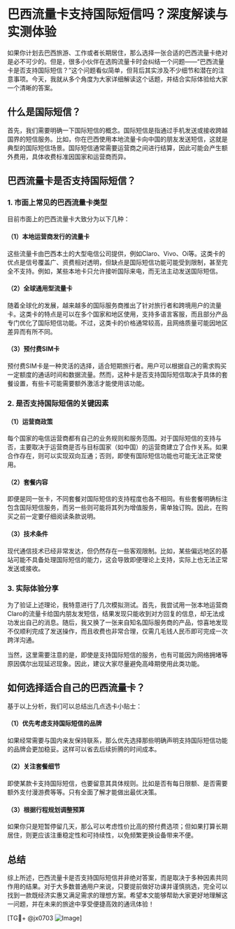 # 巴西流量卡支持国际短信吗？深度解读与实测体验

如果你计划去巴西旅游、工作或者长期居住，那么选择一张合适的巴西流量卡绝对是必不可少的。但是，很多小伙伴在选购流量卡时会纠结一个问题——“巴西流量卡是否支持国际短信？”这个问题看似简单，但背后其实涉及不少细节和潜在的注意事项。今天，我就从多个角度为大家详细解读这个话题，并结合实际体验给大家一个清晰的答案。

## 什么是国际短信？

首先，我们需要明确一下国际短信的概念。国际短信是指通过手机发送或接收跨越国界的短信服务。比如，你在巴西使用本地流量卡向中国的朋友发送短信，这就是典型的国际短信场景。国际短信通常需要运营商之间进行结算，因此可能会产生额外费用，具体收费标准因国家和运营商而异。

## 巴西流量卡是否支持国际短信？

### 1. 市面上常见的巴西流量卡类型

目前市面上的巴西流量卡大致分为以下几种：

#### （1）本地运营商发行的流量卡
这些流量卡由巴西本土的大型电信公司提供，例如Claro、Vivo、Oi等。这类卡的优点是信号覆盖广、资费相对透明，但缺点是国际短信功能可能受到限制，甚至完全不支持。例如，某些本地卡只允许接听国际来电，而无法主动发送国际短信。

#### （2）全球通用型流量卡
随着全球化的发展，越来越多的国际服务商推出了针对旅行者和跨境用户的流量卡。这类卡的特点是可以在多个国家和地区使用，支持多语言客服，而且部分产品专门优化了国际短信功能。不过，这类卡的价格通常较高，且网络质量可能因地区差异而有所不同。

#### （3）预付费SIM卡
预付费SIM卡是一种灵活的选择，适合短期旅行者。用户可以根据自己的需求购买一定额度的通话时间和数据流量。然而，这种卡是否支持国际短信取决于具体的套餐设置，有些卡可能需要额外激活才能使用该功能。

### 2. 是否支持国际短信的关键因素

#### （1）运营商政策
每个国家的电信运营商都有自己的业务规则和服务范围。对于国际短信的支持与否，主要取决于运营商是否与目标国家（如中国）的运营商建立了合作关系。如果合作存在，则可以实现双向互通；否则，即使有国际短信功能也可能无法正常使用。

#### （2）套餐内容
即便是同一张卡，不同套餐对国际短信的支持程度也各不相同。有些套餐明确标注包含国际短信服务，而另一些则可能将其列为增值服务，需单独订购。因此，在购买之前一定要仔细阅读条款说明。

#### （3）技术条件
现代通信技术已经非常发达，但仍然存在一些客观限制。比如，某些偏远地区的基站可能不具备处理国际短信的能力，这会导致即便理论上支持，实际上也无法正常发送或接收。

### 3. 实际体验分享

为了验证上述理论，我特意进行了几次模拟测试。首先，我尝试用一张本地运营商Claro的流量卡给国内朋友发短信，结果发现只能收到对方回复的信息，却无法成功发出自己的消息。随后，我又换了一张来自知名国际服务商的产品，惊喜地发现不仅顺利完成了发送操作，而且收费也非常合理，仅需几毛钱人民币即可完成一次跨洋沟通。

当然，这里需要注意的是，即使是支持国际短信的服务，也有可能因为网络拥堵等原因偶尔出现延迟现象。因此，建议大家尽量避免高峰期使用此类功能。

## 如何选择适合自己的巴西流量卡？

基于以上分析，我们可以总结出几点选卡小贴士：

#### （1）优先考虑支持国际短信的品牌
如果经常需要与国内亲友保持联系，那么优先选择那些明确声明支持国际短信功能的品牌会更加稳妥。这样可以省去后续折腾的时间成本。

#### （2）关注套餐细节
即使某款卡支持国际短信，也要留意其具体规则。比如是否有每日限额、是否需要额外支付漫游费等等。只有全面了解才能做出最优决策。

#### （3）根据行程规划调整预算
如果你只是短暂停留几天，那么可以考虑性价比高的预付费选项；但如果打算长期居住，则更应该注重稳定性和可持续性，以免频繁更换设备带来不便。

## 总结

综上所述，巴西流量卡是否支持国际短信并非绝对答案，而是取决于多种因素共同作用的结果。对于大多数普通用户来说，只要提前做好功课并谨慎挑选，完全可以找到一款既经济实惠又满足需求的理想方案。希望本文能够帮助大家更好地理解这一问题，并在未来的旅途中享受便捷高效的通讯体验！

[TG💪+ @jx0703 ![Image](https://github.com/user-attachments/assets/dbca1d08-cadb-493c-b0ec-ad6f7a83f270)]